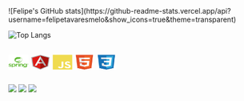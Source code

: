 <div style="display: inline_block" >
![Felipe's GitHub stats](https://github-readme-stats.vercel.app/api?username=felipetavaresmelo&show_icons=true&theme=transparent)    

![Top Langs](https://github-readme-stats.vercel.app/api/top-langs/?username=felipetavaresmelo&layout=compact&theme=transparent)
</div>
    
<div style="display: inline_block" ><br>
  <img align="center" alt="spring" height="30" width="40"
    src="https://raw.githubusercontent.com/devicons/devicon/master/icons/spring/spring-original-wordmark.svg">
  <img align="center" alt="java-script" height="30" width="40"
    src="https://raw.githubusercontent.com/devicons/devicon/master/icons/angularjs/angularjs-original.svg">
  <img align="center" alt="java-script" height="30" width="40"
    src="https://raw.githubusercontent.com/devicons/devicon/master/icons/javascript/javascript-plain.svg">
  <img align="center" alt="HTML" height="30" width="40"
    src="https://raw.githubusercontent.com/devicons/devicon/master/icons/html5/html5-original.svg">
  <img align="center" alt="CSS" height="30" width="40"
    src="https://raw.githubusercontent.com/devicons/devicon/master/icons/css3/css3-original.svg">
</div>

##

<div>
  <a href="mailto:felipetavaresmelo@gmail.com"><img
      src="https://img.shields.io/badge/-Gmail-%23333?style=for-the-badge&logo=gmail&logoColor=white"
      target="_blank"></a>
  <a href="https://www.linkedin.com/in/felipetavaresmelo/" target="_blank"><img
      src="https://img.shields.io/badge/-LinkedIn-%230077B5?style=for-the-badge&logo=linkedin&logoColor=white"
      target="_blank"></a>
  <a href="https://discord.com/channels/@felipetavaresmelo"><img
      src="https://img.shields.io/badge/Discord-7289DA?style=for-the-badge&logo=discord&logoColor=white"
      target="_blank"></a>

</div>
